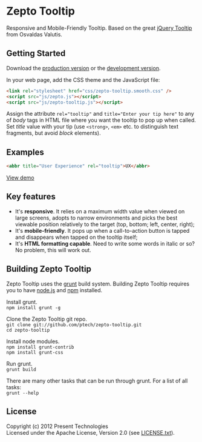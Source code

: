 # Zepto Tooltip

Responsive and Mobile-Friendly Tooltip. Based on the great [jQuery Tooltip](http://osvaldas.info/u/p4Yk) from Osvaldas Valutis.

## Getting Started
Download the [production version][min] or the [development version][max].

[min]: https://raw.github.com/ptech/zepto-tooltip/master/dist/zepto-tooltip.min.js
[max]: https://raw.github.com/ptech/zepto-tooltip/master/dist/zepto-tooltip.js

In your web page, add the CSS theme and the JavaScript file:

```html
<link rel="stylesheet" href="css/zepto-tooltip.smooth.css" />
<script src="js/zepto.js"></script>
<script src="js/zepto-tooltip.js"></script>
```

Assign the attribute ```rel="tooltip"``` and ```title="Enter your tip here"``` to any of _body_ tags in HTML file where you want the tooltip to pop up when called. Set _title_ value with your tip (use ```<strong>```, ```<em>``` etc. to distinguish text fragments, but avoid _block_ elements).

## Examples

```html
<abbr title="User Experience" rel="tooltip">UX</abbr>
```

[View demo](http://ptech.github.com/zepto-tooltip)

## Key features

* It's **responsive**. It relies on a maximum width value when viewed on large screens, adopts to narrow environments and picks the best viewable position relatively to the target (top, bottom; left, center, right);
* It's **mobile-friendly**. It pops up when a call-to-action button is tapped and disappears when tapped on the tooltip itself;
* It's **HTML formatting capable**. Need to write some words in italic or so? No problem, this will work out.

## Building Zepto Tooltip
Zepto Tooltip uses the [grunt](http://github.com/cowboy/grunt) build system. Building Zepto Tooltip requires you to have [node.js](http://nodejs.org/) and [npm](http://npmjs.org/) installed.

Install grunt.  
```npm install grunt -g```

Clone the Zepto Tooltip git repo.  
```git clone git://github.com/ptech/zepto-tooltip.git```  
```cd zepto-tooltip```

Install node modules.  
```npm install grunt-contrib```  
```npm install grunt-css```

Run grunt.  
```grunt build```

There are many other tasks that can be run through grunt. For a list of all tasks:  
```grunt --help```

## License
Copyright (c) 2012 Present Technologies  
Licensed under the Apache License, Version 2.0 (see [LICENSE.txt](https://github.com/ptech/zepto-tooltip/blob/master/LICENSE.txt)).
